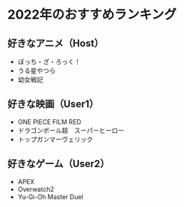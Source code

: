 # 2022年のおすすめランキング


## 好きなアニメ（Host）
- ぼっち・ざ・ろっく！
- うる星やつら
- 幼女戦記


## 好きな映画（User1）

- ONE PIECE FILM RED
- ドラゴンボール超　スーパーヒーロー
- トップガンマーヴェリック


## 好きなゲーム（User2）

- APEX
- Overwatch2
- Yu-Gi-Oh Master Duel

